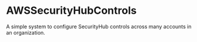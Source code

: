 # AWSSecurityHubControls
A simple system to configure SecurityHub controls across many accounts in an organization.
